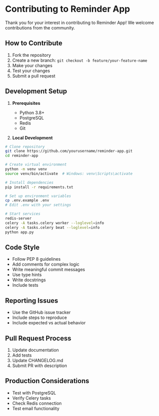 # Contributing to Reminder App

Thank you for your interest in contributing to Reminder App! We welcome contributions from the community.

## How to Contribute

1. Fork the repository
2. Create a new branch: `git checkout -b feature/your-feature-name`
3. Make your changes
4. Test your changes
5. Submit a pull request

## Development Setup

1. **Prerequisites**
   - Python 3.8+
   - PostgreSQL
   - Redis
   - Git

2. **Local Development**
```bash
# Clone repository
git clone https://github.com/yourusername/reminder-app.git
cd reminder-app

# Create virtual environment
python -m venv venv
source venv/bin/activate  # Windows: venv\Scripts\activate

# Install dependencies
pip install -r requirements.txt

# Set up environment variables
cp .env.example .env
# Edit .env with your settings

# Start services
redis-server
celery -A tasks.celery worker --loglevel=info
celery -A tasks.celery beat --loglevel=info
python app.py
```

## Code Style

- Follow PEP 8 guidelines
- Add comments for complex logic
- Write meaningful commit messages
- Use type hints
- Write docstrings
- Include tests

## Reporting Issues

- Use the GitHub issue tracker
- Include steps to reproduce
- Include expected vs actual behavior

## Pull Request Process
1. Update documentation
2. Add tests
3. Update CHANGELOG.md
4. Submit PR with description

## Production Considerations
- Test with PostgreSQL
- Verify Celery tasks
- Check Redis connection
- Test email functionality 